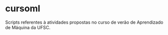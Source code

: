 # cursoml
Scripts referentes à atividades propostas no curso de verão de Aprendizado de Máquina da UFSC.
